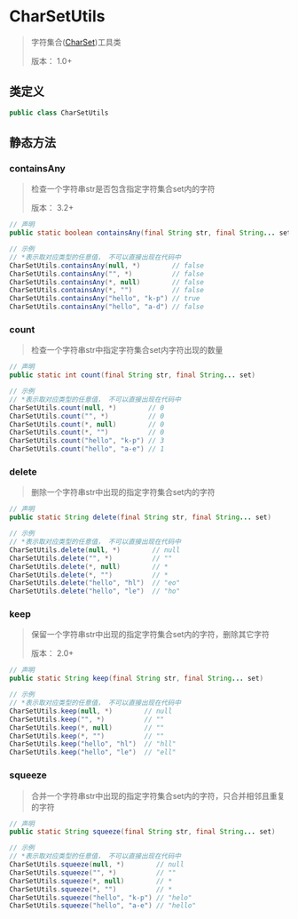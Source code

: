 # CharSetUtils

> 字符集合([CharSet](CharSet.md))工具类
>
> 版本： 1.0+

## 类定义

~~~java
public class CharSetUtils
~~~

## 静态方法

### containsAny

> 检查一个字符串str是否包含指定字符集合set内的字符
>
> 版本： 3.2+

~~~java
// 声明
public static boolean containsAny(final String str, final String... set)

// 示例
// *表示取对应类型的任意值， 不可以直接出现在代码中
CharSetUtils.containsAny(null, *)        // false
CharSetUtils.containsAny("", *)          // false
CharSetUtils.containsAny(*, null)        // false
CharSetUtils.containsAny(*, "")          // false
CharSetUtils.containsAny("hello", "k-p") // true
CharSetUtils.containsAny("hello", "a-d") // false
~~~

### count

> 检查一个字符串str中指定字符集合set内字符出现的数量

~~~java
// 声明
public static int count(final String str, final String... set)

// 示例
// *表示取对应类型的任意值， 不可以直接出现在代码中
CharSetUtils.count(null, *)        // 0
CharSetUtils.count("", *)          // 0
CharSetUtils.count(*, null)        // 0
CharSetUtils.count(*, "")          // 0
CharSetUtils.count("hello", "k-p") // 3
CharSetUtils.count("hello", "a-e") // 1
~~~

### delete

> 删除一个字符串str中出现的指定字符集合set内的字符

~~~java
// 声明
public static String delete(final String str, final String... set)

// 示例
// *表示取对应类型的任意值， 不可以直接出现在代码中
CharSetUtils.delete(null, *)        // null
CharSetUtils.delete("", *)          // ""
CharSetUtils.delete(*, null)        // *
CharSetUtils.delete(*, "")          // *
CharSetUtils.delete("hello", "hl")  // "eo"
CharSetUtils.delete("hello", "le")  // "ho"
~~~

### keep

> 保留一个字符串str中出现的指定字符集合set内的字符，删除其它字符
>
> 版本： 2.0+

~~~java
// 声明
public static String keep(final String str, final String... set)

// 示例
// *表示取对应类型的任意值， 不可以直接出现在代码中
CharSetUtils.keep(null, *)        // null
CharSetUtils.keep("", *)          // ""
CharSetUtils.keep(*, null)        // ""
CharSetUtils.keep(*, "")          // ""
CharSetUtils.keep("hello", "hl")  // "hll"
CharSetUtils.keep("hello", "le")  // "ell"
~~~

### squeeze

> 合并一个字符串str中出现的指定字符集合set内的字符，只合并相邻且重复的字符

~~~java
// 声明
public static String squeeze(final String str, final String... set)

// 示例
// *表示取对应类型的任意值， 不可以直接出现在代码中
CharSetUtils.squeeze(null, *)        // null
CharSetUtils.squeeze("", *)          // ""
CharSetUtils.squeeze(*, null)        // *
CharSetUtils.squeeze(*, "")          // *
CharSetUtils.squeeze("hello", "k-p") // "helo"
CharSetUtils.squeeze("hello", "a-e") // "hello"
~~~
